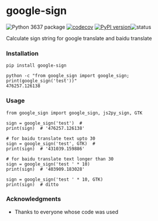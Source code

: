 # google-sign
![Python 3637 package](https://github.com/ffreemt/google-sign/workflows/Python3.6|3.7%20package/badge.svg) [![codecov](https://codecov.io/gh/ffreemt/google-sign/branch/master/graph/badge.svg)](https://codecov.io/gh/ffreemt/google-sign) [![PyPI version](https://badge.fury.io/py/google-sign.svg)](https://badge.fury.io/py/google-sign)![status](https://img.shields.io/badge/status-alpha-orange.svg)

Calculate sign string for google translate and baidu translate

### Installation

```pip install google-sign```

```
python -c "from google_sign import google_sign; print(google_sign('test'))"
476257.126138
```

### Usage

```
from google_sign import google_sign, js2py_sign, GTK

sign = google_sign('test')  #
print(sign)  # '476257.126138'

# for baidu translate text upto 30
sign = google_sign('test', GTK)  #
print(sign)  # '431039.159886'

# for baidu translate text longer than 30
sign = google_sign('test ' * 10)
print(sign)  # '403909.183028'

sign = google_sign('test ' * 10, GTK)
print(sign)  # ditto

```

### Acknowledgments

* Thanks to everyone whose code was used
